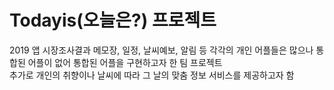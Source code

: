 # Todayis(오늘은?) 프로젝트

2019 앱 시장조사결과 메모장, 일정, 날씨예보, 알림 등 각각의 개인 어플들은 많으나 통합된 어플이 없어 통합된 어플을 구현하고자 한 팀 프로젝트<br>
추가로 개인의 취향이나 날씨에 따라 그 날의 맞춤 정보 서비스를 제공하고자 함
